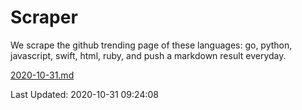 # Scraper

We scrape the github trending page of these languages: go, python, javascript, swift, html, ruby, and push a markdown result everyday.

[2020-10-31.md](https://github.com/henson/Scraper/blob/master/2020-10-31.md)

Last Updated: 2020-10-31 09:24:08